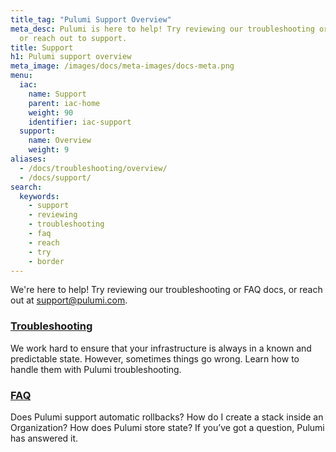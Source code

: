 ```yaml
---
title_tag: "Pulumi Support Overview"
meta_desc: Pulumi is here to help! Try reviewing our troubleshooting or FAQ docs,
  or reach out to support.
title: Support
h1: Pulumi support overview
meta_image: /images/docs/meta-images/docs-meta.png
menu:
  iac:
    name: Support
    parent: iac-home
    weight: 90
    identifier: iac-support
  support:
    name: Overview
    weight: 9
aliases:
  - /docs/troubleshooting/overview/
  - /docs/support/
search:
  keywords:
    - support
    - reviewing
    - troubleshooting
    - faq
    - reach
    - try
    - border
---
```


We're here to help! Try reviewing our troubleshooting or FAQ docs, or reach out at [support@pulumi.com](mailto:support@pulumi.com).

<div class="md:flex flex-row mt-6 mb-6">
    <div class="w-1/2 border-solid border-t-2 border-gray-200">
        <h3 class="no-anchor pt-4"><a href="/docs/support/troubleshooting"><i class="fas fa-user-friends pr-2"></i>Troubleshooting</a></h3>
        <p>We work hard to ensure that your infrastructure is always in a known and predictable state. However, sometimes things go wrong. Learn how to handle them with Pulumi troubleshooting.</p>
    </div>
    <div class="w-1/2 border-solid ml-4 border-t-2 border-gray-200">
        <h3 class="no-anchor pt-4"><a href="/docs/support/faq"><i class="fas fa-comment-alt pr-2"></i>FAQ</a></h3>
        <p>Does Pulumi support automatic rollbacks? How do I create a stack inside an Organization? How does Pulumi store state? If you’ve got a question, Pulumi has answered it.</p>
    </div>
</div>
